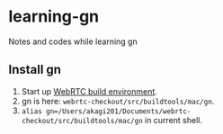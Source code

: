 # learning-gn

Notes and codes while learning gn

## Install gn

1. Start up [WebRTC build environment](https://webrtc.org/native-code/development/).
2. gn is here: `webrtc-checkout/src/buildtools/mac/gn`.
3. `alias gn=/Users/akagi201/Documents/webrtc-checkout/src/buildtools/mac/gn` in current shell.
